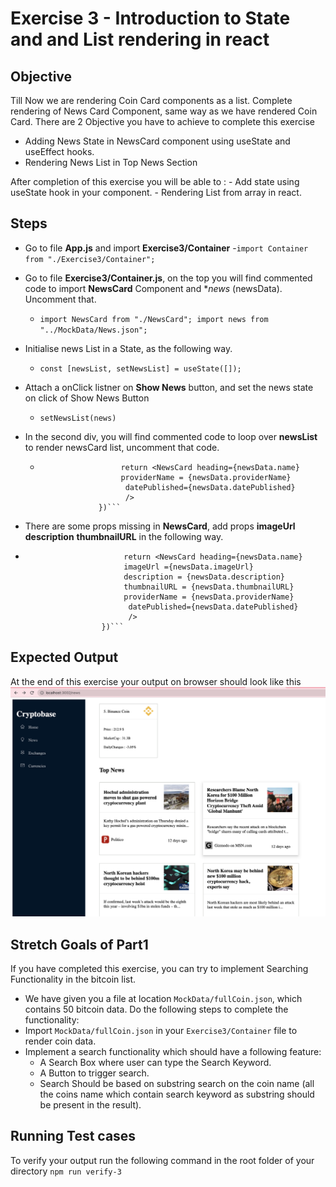 # Exercise 3 -  Introduction to State and and List rendering in react
## Objective 
Till Now we are rendering Coin Card components as a list. 
Complete rendering of News Card Component, same way as we have rendered Coin Card.
There are 2 Objective you have to achieve to complete this exercise

 - Adding News State in NewsCard component using useState and useEffect hooks.
 - Rendering News List in Top News Section

After completion of this exercise you will be able to :
	 - Add state using useState hook in your component.
	 - Rendering List from array in react.

## Steps

 - Go to file **App.js** and import **Exercise3/Container**
    -`import Container from "./Exercise3/Container";` 

 - Go to file **Exercise3/Container.js**, on the top you will find commented code to import **NewsCard** Component and **news* (newsData). Uncomment that.
	- ```import NewsCard from "./NewsCard"; import news from "../MockData/News.json";```

 - Initialise news List in a State, as the following way.
     - `const [newsList, setNewsList] = useState([]);`
 - Attach a onClick listner on **Show News** button, and set the news state on click of Show News Button
	 - `setNewsList(news)`
 - In the second div, you will find commented code to loop over **newsList** to render newsCard list, uncomment that code.
     - ```newsList.map((newsData)=>{
                         return <NewsCard heading={newsData.name} 
                         providerName = {newsData.providerName}
                          datePublished={newsData.datePublished} 
                          />
                    })```
 - There are some props missing in **NewsCard**, add props **imageUrl** **description** **thumbnailURL** in the following way.
 - ```newsList.map((newsData)=>{
                         return <NewsCard heading={newsData.name} 
                         imageUrl ={newsData.imageUrl}
                         description = {newsData.description}
                         thumbnailURL = {newsData.thumbnailURL}
                         providerName = {newsData.providerName}
                          datePublished={newsData.datePublished} 
                          />
                    })```

## Expected Output
At the end of this exercise your output on browser should look like this 
![enter image description here](../images/exercise3_output.png)
   
## Stretch Goals of Part1
If you have completed this exercise, you can try to implement Searching Functionality in the bitcoin list.
- We have given you a file at location `MockData/fullCoin.json`, which contains 50 bitcoin data. Do the following steps to complete the functionality:
-   Import `MockData/fullCoin.json` in your `Exercise3/Container` file to render coin data.
- Implement a search functionality which should have a following feature:
    - A Search Box where user can type the Search Keyword.
    - A Button to trigger search.
    - Search Should be based on substring search on the coin name (all the coins name which contain search keyword as substring should be present in the result).


## Running Test cases

To verify your output run the following command in the root folder of your directory `npm run verify-3`
